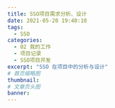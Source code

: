 ```yaml
---
title: SSO项目需求分析、设计
date: 2021-05-20 19:40:10
tags:
  - SSO
categories:
  - 02 我的工作
  - 项目记录
  - SSO项目开发
excerpt: "SSO 在项目中的分析与设计"
# 首页缩略图
thumbnail:
# 文章页头图
banner:
---
```

